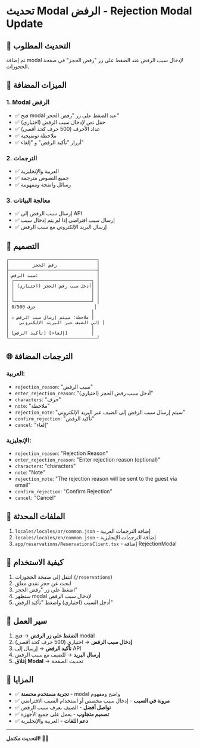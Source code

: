 # تحديث Modal الرفض - Rejection Modal Update

## 🎯 التحديث المطلوب

تم إضافة modal لإدخال سبب الرفض عند الضغط على زر "رفض الحجز" في صفحة الحجوزات.

## 🔧 الميزات المضافة

### 1. Modal الرفض
- ✅ فتح modal عند الضغط على زر "رفض الحجز"
- ✅ حقل نص لإدخال سبب الرفض (اختياري)
- ✅ عداد الأحرف (500 حرف كحد أقصى)
- ✅ ملاحظة توضيحية
- ✅ أزرار "تأكيد الرفض" و "إلغاء"

### 2. الترجمات
- ✅ العربية والإنجليزية
- ✅ جميع النصوص مترجمة
- ✅ رسائل واضحة ومفهومة

### 3. معالجة البيانات
- ✅ إرسال سبب الرفض إلى API
- ✅ إرسال سبب افتراضي إذا لم يتم إدخال سبب
- ✅ إرسال البريد الإلكتروني مع سبب الرفض

## 🎨 التصميم

```
┌─────────────────────────────────┐
│         رفض الحجز               │
├─────────────────────────────────┤
│ سبب الرفض:                      │
│ ┌─────────────────────────────┐ │
│ │ أدخل سبب رفض الحجز (اختياري)│ │
│ │                             │ │
│ │                             │ │
│ └─────────────────────────────┘ │
│ 0/500 حرف                      │
│                               │
│ ⚠️ ملاحظة: سيتم إرسال سبب الرفض │
│    إلى الضيف عبر البريد الإلكتروني │
│                               │
│ [تأكيد الرفض] [إلغاء]         │
└─────────────────────────────────┘
```

## 🌐 الترجمات المضافة

### العربية:
- `rejection_reason`: "سبب الرفض"
- `enter_rejection_reason`: "أدخل سبب رفض الحجز (اختياري)"
- `characters`: "حرف"
- `note`: "ملاحظة"
- `rejection_note`: "سيتم إرسال سبب الرفض إلى الضيف عبر البريد الإلكتروني"
- `confirm_rejection`: "تأكيد الرفض"
- `cancel`: "إلغاء"

### الإنجليزية:
- `rejection_reason`: "Rejection Reason"
- `enter_rejection_reason`: "Enter rejection reason (optional)"
- `characters`: "characters"
- `note`: "Note"
- `rejection_note`: "The rejection reason will be sent to the guest via email"
- `confirm_rejection`: "Confirm Rejection"
- `cancel`: "Cancel"

## 🔧 الملفات المحدثة

1. `locales/locales/ar/common.json` - إضافة الترجمات العربية
2. `locales/locales/en/common.json` - إضافة الترجمات الإنجليزية
3. `app/reservations/ReservationsClient.tsx` - إضافة RejectionModal

## 📱 كيفية الاستخدام

1. انتقل إلى صفحة الحجوزات (`/reservations`)
2. ابحث عن حجز نقدي معلق
3. اضغط على زر "رفض الحجز"
4. ستظهر modal لإدخال سبب الرفض
5. أدخل السبب (اختياري) واضغط "تأكيد الرفض"

## 🔄 سير العمل

1. **الضغط على زر الرفض** → فتح modal
2. **إدخال سبب الرفض** → اختياري (500 حرف كحد أقصى)
3. **تأكيد الرفض** → إرسال إلى API
4. **إرسال البريد** → للضيف مع سبب الرفض
5. **إغلاق Modal** → تحديث الصفحة

## 🎯 المزايا

- ✅ **تجربة مستخدم محسنة** - modal واضح ومفهوم
- ✅ **مرونة في السبب** - إدخال سبب مخصص أو استخدام السبب الافتراضي
- ✅ **تواصل أفضل** - الضيف يعرف سبب الرفض
- ✅ **تصميم متجاوب** - يعمل على جميع الأجهزة
- ✅ **دعم اللغات** - العربية والإنجليزية

---

**التحديث مكتمل! 🚀✨**

